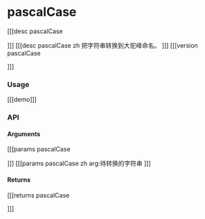# pascalCase
[[[desc pascalCase

]]]
[[[desc pascalCase zh
把字符串转换到大驼峰命名。
]]]
[[[version pascalCase
  
]]]
### Usage

[[[demo]]]


### API

#### Arguments
[[[params pascalCase

]]]
[[[params pascalCase zh
arg:待转换的字符串
]]]
#### Returns
[[[returns pascalCase

]]]